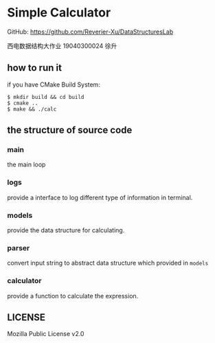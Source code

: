 # Simple Calculator

GitHub: https://github.com/Reverier-Xu/DataStructuresLab

西电数据结构大作业 19040300024 徐升

## how to run it

if you have CMake Build System:

```
$ mkdir build && cd build
$ cmake ..
$ make && ./calc
```

## the structure of source code

### main

the main loop

### logs

provide a interface to log different type of information in terminal.

### models

provide the data structure for calculating.

### parser

convert input string to abstract data structure which provided in `models`

### calculator

provide a function to calculate the expression.

## LICENSE

Mozilla Public License v2.0
